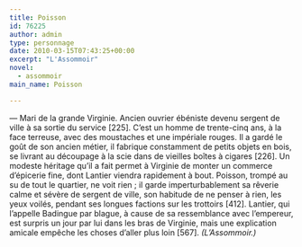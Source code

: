 ```yaml
---
title: Poisson
id: 76225
author: admin
type: personnage
date: 2010-03-15T07:43:25+00:00
excerpt: "L'Assommoir"
novel:
  - assommoir
main_name: Poisson

---
```

— Mari de la grande Virginie. Ancien ouvrier ébéniste devenu sergent de ville à sa sortie du service [225]. C&rsquo;est un homme de trente-cinq ans, à la face terreuse, avec des moustaches et une impériale rouges. Il a gardé le goût de son ancien métier, il fabrique constamment de petits objets en bois, se livrant au découpage à la scie dans de vieilles boîtes à cigares [226]. Un modeste héritage qu&rsquo;il a fait permet à Virginie de monter un commerce d&rsquo;épicerie fine, dont Lantier viendra rapidement à bout. Poisson, trompé au su de tout le quartier, ne voit rien ; il garde imperturbablement sa rêverie calme et sévère de sergent de ville, son habitude de ne penser à rien, les yeux voilés, pendant ses longues factions sur les trottoirs [412]. Lantier, qui l&rsquo;appelle Badingue par blague, à cause de sa ressemblance avec l&rsquo;empereur, est surpris un jour par lui dans les bras de Virginie, mais une explication amicale empêche les choses d&rsquo;aller plus loin [567]. _(L&rsquo;Assommoir.)_
